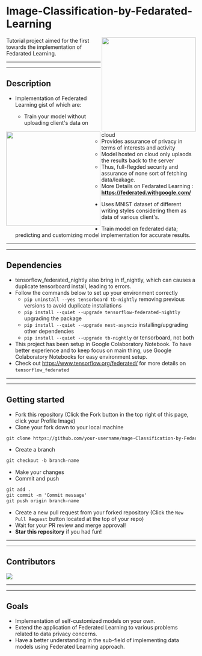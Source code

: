 # Image-Classification-by-Fedarated-Learning
<img src="https://federated.withgoogle.com/assets/comic/panel034_2x.png" align="right" height="250px" width="250px">
Tutorial project aimed for the first towards the implementation of Fedarated Learning.

_________________________________________________________________________________________________________________________________________________________________
_________________________________________________________________________________________________________________________________________________________________

## Description
<img src="https://federated.withgoogle.com/assets/comic/panel046_2x.png" align="left" height="250px" width="250px">

- Implementation of Federated Learning gist of which are:

    - Train your model without uploading client's data on cloud
    - Provides assurance of privacy in terms of interests and activity
    - Model hosted on cloud only uplaods the results back to the server
    - Thus, full-flegded security and assurance of none sort of fetching data/leakage.
    - More Details on Fedarated Learning : **https://federated.withgoogle.com/**

- Uses MNIST dataset of different writing styles considering them as data of various client's.


- Train model on federated data; predicting and customizing model implementation for accurate results.
_________________________________________________________________________________________________________________________________________________________________
_________________________________________________________________________________________________________________________________________________________________

## Dependencies
- tensorflow_federated_nightly also bring in tf_nightly, which can causes a duplicate tensorboard install, leading to errors.
- Follow the commands below to set up your environment correctly
  - ```pip uninstall --yes tensorboard tb-nightly``` removing previous versions to avoid duplicate installations
  - ```pip install --quiet --upgrade tensorflow-federated-nightly``` upgrading the package
  - ```pip install --quiet --upgrade nest-asyncio``` installing/upgrading other dependencies
  - ```pip install --quiet --upgrade tb-nightly``` or tensorboard, not both
- This project has been setup in Google Colaboratory Notebook. To have better experience and to keep focus on main thing, use Google Colaboratory Notebooks for easy environment setup.
- Check out https://www.tensorflow.org/federated/ for more details on `tensorflow_federated`

_________________________________________________________________________________________________________________________________________________________________
_________________________________________________________________________________________________________________________________________________________________

## Getting started
* Fork this repository (Click the Fork button in the top right of this page, click your Profile Image)
* Clone your fork down to your local machine

```markdown
git clone https://github.com/your-username/mage-Classification-by-Fedarated-Learning.git
```

* Create a branch

```markdown
git checkout -b branch-name
```

* Make your changes
* Commit and push

```markdown
git add .
git commit -m 'Commit message'
git push origin branch-name
```

* Create a new pull request from your forked repository (Click the `New Pull Request` button located at the top of your repo)
* Wait for your PR review and merge approval!
* __Star this repository__ if you had fun!

_________________________________________________________________________________________________________________________________________________________________
_________________________________________________________________________________________________________________________________________________________________

## Contributors

<a href="https://github.com/paxF3E/Image-Classification-by-Fedarated-Learning/graphs/contributors">
  <img src="https://contrib.rocks/image?repo= paxF3E/Image-Classification-by-Fedarated-Learning" />
</a>

_________________________________________________________________________________________________________________________________________________________________
_________________________________________________________________________________________________________________________________________________________________

## Goals
- Implementation of self-customized models on your own.
- Extend the application of Federated Learning to various problems related to data privacy concerns.
- Have a better understanding in the sub-field of implementing data models using Federated Learning approach.

